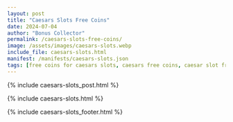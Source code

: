 ```yaml
---
layout: post
title: "Caesars Slots Free Coins"
date: 2024-07-04
author: "Bonus Collector"
permalink: /caesars-slots-free-coins/
image: /assets/images/caesars-slots.webp
include_file: caesars-slots.html
manifest: /manifests/caesars-slots.json
tags: [free coins for caesars slots, caesars free coins, caesar slot freebies]
---
```


{% include caesars-slots_post.html %}

{% include caesars-slots.html %}

{% include caesars-slots_footer.html %}